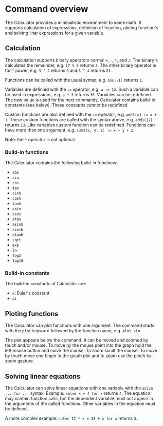 # Command overview

The Calculator provides a minimalistic environment to some math.
It supports calculation of expressions, definition of function, ploting function's and
solving linar expressions for a given variable.

## Calculation

The calculation supports binary operators normal `+`, `-`, `*`, and `/`.
The binary `%` calculates the remainder, e.g. `17 % 5` returns `2`.
The other binary operator is for `^` power, e.g. `3 ^ 2` returns `9` and `3 ^ 4` returns `81`.

Functions can be called with the usual syntax, e.g. `abs(-1)` returns `1`.

Variables are definied with the `:=` operator, e.g. `a := 12`.
Such a variable can be used in expressions, e.g. `a * 3` returns `36`.
Variables can be redefined.
The new value is used for the next commands.
Calculator contains build-in constants (see below).
These constants *cannot* be redefined.

Custom functions are also defined with the `:=` operator, e.g. `add1(x) := x + 1`.
These custom functions are called with the syntax above, e.g. `add1(12)` returns `13`.
Like variables custom function can be redefined.
Functions can have more than one argument, e.g. `sum3(x, y, z) := x + y + z`.

Note: the `*` operator is not optional.

### Build-in functions

The Calculator contains the following build-in functions:

- `abs`
- `sin`
- `cos`
- `tan`
- `sinh`
- `cosh`
- `tanh`
- `asin`
- `acos`
- `atan`
- `asinh`
- `acosh`
- `atanh`
- `sqrt`
- `exp`
- `ln`
- `log2`
- `log10`

### Build-in constants

The build-in constants of Calculator are:

- `e`: Euler's constant
- `pi`

## Ploting functions

The Calculator can plot functions with one argument.
The command starts with the `plot` keyword followed by the function name, e.g. `plot sin`.

The plot appears below the command.
It can be moved and zoomed by touch and/or mouse.
To move by the mouse point into the graph hold the left mouse button and move the mouse.
To zoom scroll the mouse.
To move by touch move one finger in the graph plot and to zoom use the pinch-to-zoom gesture.

## Solving linear equations

The Calculator can solve linear equations with one variable with the `solve ... for ...` syntax.
Example: `solve x = 4 for x` returns `4`.
The equation may contain function calls, but the dependent variable must not appear in the arguments of the called functions.
Other variables in the equation must be defined.

A more complex example: `solve 12 * x = 33 + x for x` returns `3`.
